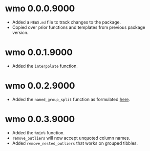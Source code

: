 # wmo 0.0.0.9000

* Added a `NEWS.md` file to track changes to the package.
* Copied over prior functions and templates from previous package version.

# wmo 0.0.1.9000

* Added the `interpolate` function. 

# wmo 0.0.2.9000

* Added the `named_group_split` function as formulated [here](https://github.com/tidyverse/dplyr/issues/4223).

# wmo 0.0.3.9000

* Added the `%nin%` function. 
* `remove_outliers` will now accept unquoted column names.
* Added `remove_nested_outliers` that works on grouped tibbles.
